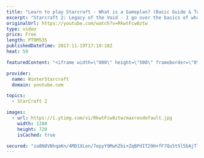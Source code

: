 ```yaml
---
title: "Learn to play Starcraft - What is a Gameplan? (Basic Guide & Tutorial)"
excerpt: "Starcraft 2: Legacy of the Void - I go over the basics of what a gameplan in starcraft 2 is and how to put one together.  Note this is not a guide on WHAT gameplan you should be using as each race!"
originalUrl: https://youtube.com/watch?v=RkwtFcw8ztw
type: video
price: Free
length: PT9M53S
publishedDateTime: 2017-11-19T17:10:18Z
heat: 50

featuredContent: "<iframe width=\"800\" height=\"500\" frameborder=\"0\" src=\"https://www.youtube.com/embed/RkwtFcw8ztw\" allow=\"accelerometer; autoplay; encrypted-media; gyroscope; picture-in-picture\" allowfullscreen></iframe>"

provider:
  name: WinterStarcraft
  domain: youtube.com

topics:
  - StarCraft 2

images:
  - url: https://i.ytimg.com/vi/RkwtFcw8ztw/maxresdefault.jpg
    width: 1280
    height: 720
    isCached: true

secured: "za8N0VNhqaKn/4MD1XLen/7epyY9MwhZbi+ZqBPdIT29H+fF7Qu5t5l5bAjTl9RkjZODv9vVQSYCZEBjo+jf03vLSuPAauIC8ktFc0kSxH6xkkCepPpMwx2CMBN2ALCJfWuxCeO8t7uloC/vRufThjAo+S5AtsayD4Ri/TrDoRCgp9N+67vej41XwVpi1mWmWjboYstJESGSH9MpBWwLpEfNLp9KZ5IG/w32uFvxFCEetMWpGK7yv3EP3FSvkKfn2J56nsUKe1FBTC4asUnq0y58KJMlore9xJ/rJ2QUTTcpqbsRoXRwJo/vuxU2Y4gYiHh+bflqkWSoWDPk0ByqmqZI3GAx7RUEW7D5ym8O3oK4IoT70drzRmESzLDxeUm/cazaRClGrGYDq3aNxV0GVviRO6GaRqM+79zSNMDrBNg=;nRb/c0bfIrMLfArtUnjvsw=="
---
```


